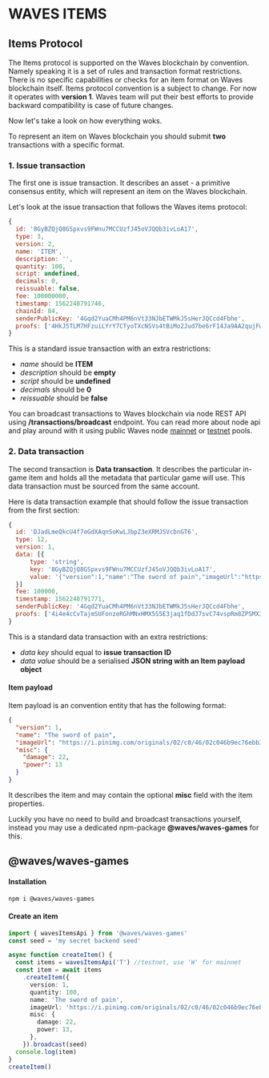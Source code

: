 # WAVES ITEMS
## Items Protocol
The Items protocol is supported on the Waves blockchain by convention. Namely speaking it is a set of rules and transaction format restrictions. There is no specific capabilities or checks for an item format on Waves blockchain itself. Items protocol convention is a subject to change. For now it operates with **version 1**. Waves team will put their best efforts to provide backward compatibility is case of future changes.

Now let's take a look on how everything woks.

To represent an item on Waves blockchain you should submit **two** transactions with a specific format. 

### 1. Issue transaction
The first one is issue transaction. It describes an asset - a primitive consensus entity, which will represent an item on the Waves blockchain.

Let's look at the issue transaction that follows the Waves items protocol:
```js
{
  id: '8GyBZQjQ8GSpxvs9FWnu7MCCUzfJ45oVJQQb3ivLoA17',
  type: 3,
  version: 2,
  name: 'ITEM',
  description: '',
  quantity: 100,
  script: undefined,
  decimals: 0,
  reissuable: false,
  fee: 100000000,
  timestamp: 1562248791746,
  chainId: 84,
  senderPublicKey: '4Gqd2YuaCMh4PM6nVt33NJbETWMkJ5sHerJQCcd4Fbhe',
  proofs: ['4HkJ5TLM7HFzuiLYrY7CTyoTXcNSVs4tBiMo2Jud7be6rF14Ja9AA2qujFwhFA3WGeRw2QxvuSnc3fceMXNBJpXs']
}
```

This is a standard issue transaction with an extra restrictions:
- *name* should be **ITEM**
- *description* should be **empty**
- *script* should be **undefined**
- *decimals* should be **0**
- *reissuable* should be **false**

You can broadcast transactions to Waves blockchain via node REST API using 
**/transactions/broadcast** endpoint. You can read more about node api and play around with it using public Waves node [mainnet](https://nodes.wavesnodes.com) or [testnet](https://nodes-testnet.wavesnodes.com) pools.

### 2. Data transaction
The second transaction is **Data transaction**. It describes the particular in-game item and holds all the metadata that particular game will use. This data transaction must be sourced from the same account.

Here is data transaction example that should follow the issue transaction from the first section: 

```js
{
  id: 'DJadLmeQkcU4f7eGdXAqnSoKwLJbpZ3eXRMJSVcbnGT6',
  type: 12,
  version: 1,
  data: [{
      type: 'string',
      key: '8GyBZQjQ8GSpxvs9FWnu7MCCUzfJ45oVJQQb3ivLoA17',
      value: '{"version":1,"name":"The sword of pain","imageUrl":"https://i.pinimg.com/originals/02/c0/46/02c046b9ec76ebb3061515df8cb9f118.jpg","misc":{"damage":22,"power":13}}'
  }]
  fee: 100000,
  timestamp: 1562248791771,
  senderPublicKey: '4Gqd2YuaCMh4PM6nVt33NJbETWMkJ5sHerJQCcd4Fbhe',
  proofs: ['4i4e4cCvTajmSUFonzeRGhMNxHMX5S5E3jaq1fDdJ7svC74vspRm8ZPSMX3zdx7AfZ51A85HMZj6ywrENuZxTKcK'],
}
```
This is a standard data transaction with an extra restrictions:
- *data key* should equal to **issue transaction ID**
- *data value* should be a serialised **JSON string with an Item payload object**

#### Item payload
Item payload is an convention entity that has the following format:

```json
{
  "version": 1,
  "name": "The sword of pain",
  "imageUrl": "https://i.pinimg.com/originals/02/c0/46/02c046b9ec76ebb3061515df8cb9f118.jpg",
  "misc": {
    "damage": 22,
    "power": 13
  }
}
```
It describes the item and may contain the optional **misc** field with the item properties.

Luckily you have no need to build and broadcast transactions yourself, instead you may use a dedicated npm-package **@waves/waves-games** for this.


## @waves/waves-games

#### Installation
```
npm i @waves/waves-games 
```

#### Create an item
```ts
import { wavesItemsApi } from '@waves/waves-games'
const seed = 'my secret backend seed'

async function createItem() {
  const items = wavesItemsApi('T') //testnet, use 'W' for mainnet
  const item = await items
    .createItem({
      version: 1,
      quantity: 100,
      name: 'The sword of pain',
      imageUrl: 'https://i.pinimg.com/originals/02/c0/46/02c046b9ec76ebb3061515df8cb9f118.jpg',
      misc: {
        damage: 22,
        power: 13,
      },
    }).broadcast(seed)
  console.log(item)
}
createItem()
```

